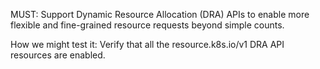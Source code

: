 MUST: Support Dynamic Resource Allocation (DRA) APIs to enable more flexible and fine-grained resource requests beyond simple counts.

How we might test it: Verify that all the resource.k8s.io/v1 DRA API resources are enabled.
